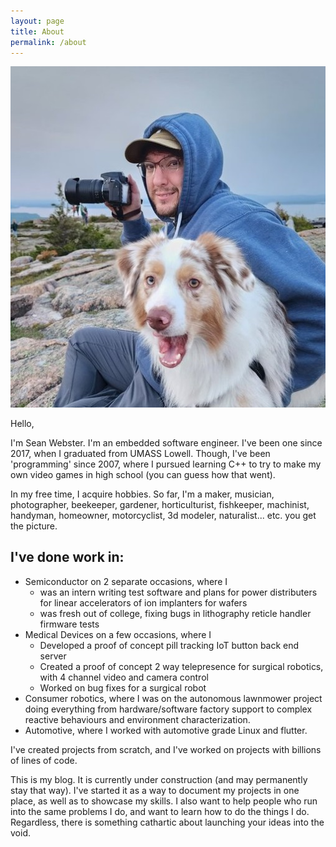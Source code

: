 ```yaml
---
layout: page
title: About
permalink: /about
---
```



![](/assets/img/me.jpg)

Hello,

I'm Sean Webster. I'm an embedded software engineer. I've been one since 2017, when I graduated from UMASS Lowell.
Though, I've been 'programming' since 2007, where I pursued learning C++ to try to make my own video games in high school (you can guess how that went).

In my free time, I acquire hobbies. So far, I'm a maker, musician, photographer, beekeeper, gardener, horticulturist, 
fishkeeper, machinist, handyman, homeowner, motorcyclist, 3d modeler, naturalist... etc. you get the picture. 

## I've done work in:
- Semiconductor on 2 separate occasions, where I 
  - was an intern writing test software and plans for power distributers for linear accelerators of ion implanters for wafers
  - was fresh out of college, fixing bugs in lithography reticle handler firmware tests
- Medical Devices on a few occasions, where I
  - Developed a proof of concept pill tracking IoT button back end server
  - Created a proof of concept 2 way telepresence for surgical robotics, with 4 channel video and camera control
  - Worked on bug fixes for a surgical robot
- Consumer robotics, where I was on the autonomous lawnmower project doing everything from hardware/software factory support to complex reactive behaviours and environment characterization.
- Automotive, where I worked with automotive grade Linux and flutter.

I've created projects from scratch, and I've worked on projects with billions of lines of code.

This is my blog. It is currently under construction (and may permanently stay that way). I've started it as a way to document my projects in one place, as well as to showcase my skills. 
I also want to help people who run into the same problems I do, and want to learn how to do the things I do. Regardless, there is something cathartic about launching your ideas into the void.
